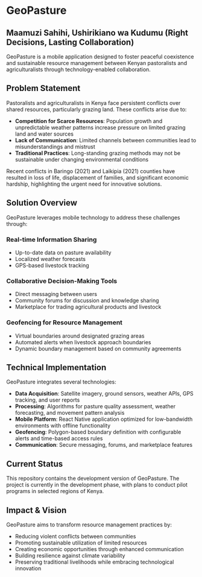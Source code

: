 # GeoPasture

## Maamuzi Sahihi, Ushirikiano wa Kudumu (Right Decisions, Lasting Collaboration)

GeoPasture is a mobile application designed to foster peaceful coexistence and sustainable resource management between Kenyan pastoralists and agriculturalists through technology-enabled collaboration.

## Problem Statement

Pastoralists and agriculturalists in Kenya face persistent conflicts over shared resources, particularly grazing land. These conflicts arise due to:

- **Competition for Scarce Resources**: Population growth and unpredictable weather patterns increase pressure on limited grazing land and water sources
- **Lack of Communication**: Limited channels between communities lead to misunderstandings and mistrust
- **Traditional Practices**: Long-standing grazing methods may not be sustainable under changing environmental conditions

Recent conflicts in Baringo (2021) and Laikipia (2021) counties have resulted in loss of life, displacement of families, and significant economic hardship, highlighting the urgent need for innovative solutions.

## Solution Overview

GeoPasture leverages mobile technology to address these challenges through:

### Real-time Information Sharing
- Up-to-date data on pasture availability
- Localized weather forecasts 
- GPS-based livestock tracking

### Collaborative Decision-Making Tools
- Direct messaging between users
- Community forums for discussion and knowledge sharing
- Marketplace for trading agricultural products and livestock

### Geofencing for Resource Management
- Virtual boundaries around designated grazing areas
- Automated alerts when livestock approach boundaries
- Dynamic boundary management based on community agreements

## Technical Implementation

GeoPasture integrates several technologies:

- **Data Acquisition**: Satellite imagery, ground sensors, weather APIs, GPS tracking, and user reports
- **Processing**: Algorithms for pasture quality assessment, weather forecasting, and movement pattern analysis
- **Mobile Platform**: React Native application optimized for low-bandwidth environments with offline functionality
- **Geofencing**: Polygon-based boundary definition with configurable alerts and time-based access rules
- **Communication**: Secure messaging, forums, and marketplace features

## Current Status

This repository contains the development version of GeoPasture. The project is currently in the development phase, with plans to conduct pilot programs in selected regions of Kenya.

## Impact & Vision

GeoPasture aims to transform resource management practices by:
- Reducing violent conflicts between communities
- Promoting sustainable utilization of limited resources
- Creating economic opportunities through enhanced communication
- Building resilience against climate variability
- Preserving traditional livelihoods while embracing technological innovation
